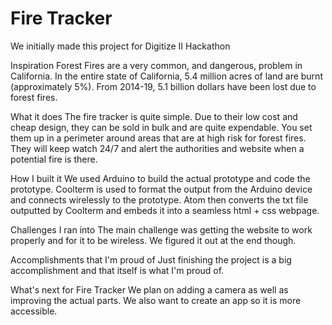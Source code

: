 # Fire Tracker

We initially made this project for Digitize II Hackathon

Inspiration
Forest Fires are a very common, and dangerous, problem in California. In the entire state of California, 5.4 million acres of land are burnt (approximately 5%). From 2014-19, 5.1 billion dollars have been lost due to forest fires.

What it does
The fire tracker is quite simple. Due to their low cost and cheap design, they can be sold in bulk and are quite expendable. You set them up in a perimeter around areas that are at high risk for forest fires. They will keep watch 24/7 and alert the authorities and website when a potential fire is there.

How I built it
We used Arduino to build the actual prototype and code the prototype. Coolterm is used to format the output from the Arduino device and connects wirelessly to the prototype. Atom then converts the txt file outputted by Coolterm and embeds it into a seamless html + css webpage.

Challenges I ran into
The main challenge was getting the website to work properly and for it to be wireless. We figured it out at the end though.

Accomplishments that I'm proud of
Just finishing the project is a big accomplishment and that itself is what I'm proud of.

What's next for Fire Tracker
We plan on adding a camera as well as improving the actual parts. We also want to create an app so it is more accessible.
